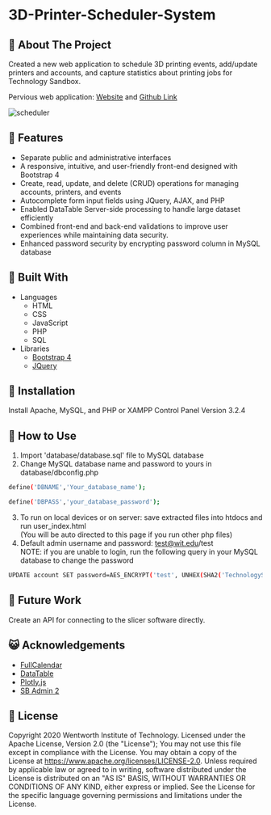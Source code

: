 # 3D-Printer-Scheduler-System

## 📅 About The Project
Created a new web application to schedule 3D printing events, add/update printers and accounts, and capture statistics about printing jobs for Technology Sandbox.

Pervious web application: [Website](https://sandbox-ui.firebaseapp.com/) and [Github Link](https://github.com/wittechsandbox/printer-queue)

![scheduler](https://github.com/wittechsandbox/3D-Printer-Scheduler-System/blob/master/img/demo.gif)

## 🎨 Features
* Separate public and administrative interfaces
* A responsive, intuitive, and user-friendly front-end designed with Bootstrap 4
* Create, read, update, and delete (CRUD) operations for managing accounts, printers, and events
* Autocomplete form input fields using JQuery, AJAX, and PHP
* Enabled DataTable Server-side processing to handle large dataset efficiently
* Combined front-end and back-end validations to improve user experiences while maintaining data security. 
* Enhanced password security by encrypting password column in MySQL database

## 🔧 Built With
* Languages
    * HTML
    * CSS
    * JavaScript
    * PHP
    * SQL
* Libraries
    * [Bootstrap 4](https://getbootstrap.com)
    * [JQuery](https://jquery.com)

## 🚩 Installation
Install Apache, MySQL, and PHP or XAMPP Control Panel Version 3.2.4

## 🤖 How to Use
1.	Import 'database/database.sql' file to MySQL database
2.	Change MySQL database name and password to yours in database/dbconfig.php
```sh
define('DBNAME','Your_database_name');
```
```sh
define('DBPASS','your_database_password');
```
3.	To run on local devices or on server: save extracted files into htdocs and run user_index.html  
   (You will be auto directed to this page if you run other php files)
4.	Default admin username and password: test@wit.edu/test  
   NOTE: if you are unable to login, run the following query in your MySQL database to change the password
```sh
UPDATE account SET password=AES_ENCRYPT('test', UNHEX(SHA2('TechnologySandbox',512))) WHERE accountId= '1'
```

##  🚀 Future Work
Create an API for connecting to the slicer software directly.

## 😺 Acknowledgements
* [FullCalendar]( https://fullcalendar.io/)
* [DataTable](https://datatables.net/)
* [Plotly.js](https://plotly.com/javascript/)
* [SB Admin 2](https://startbootstrap.com/templates/sb-admin/)

##  📜 License
Copyright 2020 Wentworth Institute of Technology.
Licensed under the Apache License, Version 2.0 (the "License"); You may not use this file except in compliance with the License. You may obtain a copy of the License at https://www.apache.org/licenses/LICENSE-2.0. 
Unless required by applicable law or agreed to in writing, software distributed under the License is distributed on an "AS IS" BASIS, WITHOUT WARRANTIES OR CONDITIONS OF ANY KIND, either express or implied.
See the License for the specific language governing permissions and limitations under the License.


